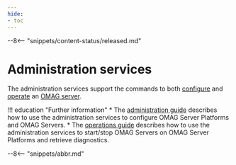 ```yaml
---
hide:
- toc
---
```


<!-- SPDX-License-Identifier: CC-BY-4.0 -->
<!-- Copyright Contributors to the ODPi Egeria project 2020. -->

--8<-- "snippets/content-status/released.md"

# Administration services

The administration services support the commands to both [configure](/guides/admin/servers) and [operate](/guides/operations/operating-omag-server) an [OMAG server](/concepts/omag-server).



!!! education "Further information"
    * The [administration guide](/guides/admin) describes how to use the administration services to configure OMAG Server Platforms and OMAG Servers.
    * The [operations guide](/guides/operations/guide) describes how to use the administration services to start/stop OMAG Servers on OMAG Server Platforms and retrieve diagnostics.
    
--8<-- "snippets/abbr.md"
